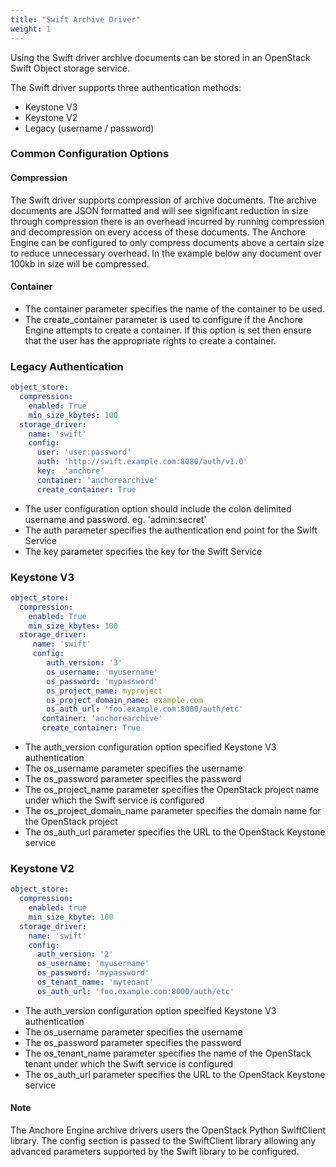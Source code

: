 ```yaml
---
title: "Swift Archive Driver"
weight: 1
---
```


Using the Swift driver archive documents can be stored in an OpenStack Swift Object storage service.

The Swift driver supports three authentication methods: 
- Keystone V3
- Keystone V2
- Legacy (username / password)

### Common Configuration Options

#### Compression

The Swift driver supports compression of archive documents. The archive documents are JSON formatted and will see significant reduction in size through compression there is an overhead incurred by running compression and decompression on every access of these documents. The Anchore Engine can be configured to only compress documents above a certain size to reduce unnecessary overhead. In the example below any document over 100kb in size will be compressed.

#### Container

- The container parameter specifies the name of the container to be used.
- The create_container parameter is used to configure if the Anchore Engine attempts to create a container. If this option is set then ensure that the user has the appropriate rights to create a container.

### Legacy Authentication

```YAML
object_store:
  compression:
    enabled: True
    min_size_kbytes: 100
  storage_driver:
    name: 'swift'
    config:
      user: 'user:password'
      auth: 'http://swift.example.com:8080/auth/v1.0'
      key:  'anchore'
      container: 'anchorearchive'
      create_container: True
```

- The user configuration option should include the colon delimited username and password. eg. 'admin:secret'
- The auth parameter specifies the authentication end point for the Swift Service
- The key parameter specifies the key for the Swift Service

### Keystone V3

```YAML
object_store:
  compression:
    enabled: True
    min_size_kbytes: 100
  storage_driver:
     name: 'swift'
     config:
        auth_version: '3'
        os_username: 'myusername'
        os_password: 'mypassword'
        os_project_name: myproject
        os_project_domain_name: example.com
        os_auth_url: 'foo.example.com:8000/auth/etc'
       container: 'anchorearchive'
       create_container: True
```

- The auth_version configuration option specified Keystone V3 authentication
- The os_username parameter specifies the username
- The os_password parameter specifies the password
- The os_project_name parameter specifies the OpenStack project name under which the Swift service is configured
- The os_project_domain_name parameter specifies the domain name for the OpenStack project
- The os_auth_url parameter specifies the URL to the OpenStack Keystone service

### Keystone V2

```YAML
object_store:
  compression:
    enabled: true
    min_size_kbyte: 100
  storage_driver:    
    name: 'swift'
    config:
      auth_version: '2'
      os_username: 'myusername'
      os_password: 'mypassword'
      os_tenant_name: 'mytenant'
      os_auth_url: 'foo.example.com:8000/auth/etc'
```

- The auth_version configuration option specified Keystone V3 authentication
- The os_username parameter specifies the username
- The os_password parameter specifies the password
- The os_tenant_name parameter specifies the name of the OpenStack tenant under which the Swift service is configured
- The os_auth_url parameter specifies the URL to the OpenStack Keystone service

#### Note

The Anchore Engine archive drivers users the OpenStack Python SwiftClient library. The config section is passed to the SwiftClient library allowing any advanced parameters supported by the Swift library to be configured.

